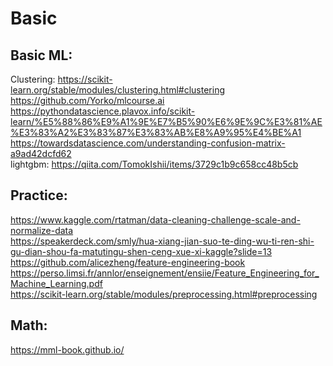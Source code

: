 # Basic 

## Basic ML:
Clustering: https://scikit-learn.org/stable/modules/clustering.html#clustering<br>
https://github.com/Yorko/mlcourse.ai<br>
https://pythondatascience.plavox.info/scikit-learn/%E5%88%86%E9%A1%9E%E7%B5%90%E6%9E%9C%E3%81%AE%E3%83%A2%E3%83%87%E3%83%AB%E8%A9%95%E4%BE%A1<br>
https://towardsdatascience.com/understanding-confusion-matrix-a9ad42dcfd62<br>
lightgbm: https://qiita.com/TomokIshii/items/3729c1b9c658cc48b5cb<br>


## Practice:
https://www.kaggle.com/rtatman/data-cleaning-challenge-scale-and-normalize-data<br>
https://speakerdeck.com/smly/hua-xiang-jian-suo-te-ding-wu-ti-ren-shi-gu-dian-shou-fa-matutingu-shen-ceng-xue-xi-kaggle?slide=13<br>
https://github.com/alicezheng/feature-engineering-book<br>
https://perso.limsi.fr/annlor/enseignement/ensiie/Feature_Engineering_for_Machine_Learning.pdf<br>
https://scikit-learn.org/stable/modules/preprocessing.html#preprocessing<br>

## Math:
https://mml-book.github.io/<br>
